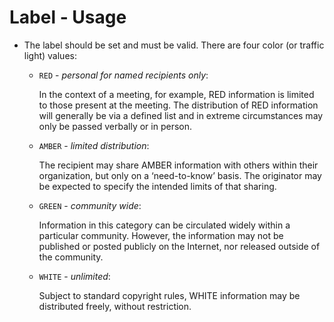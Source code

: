 # Label - Usage

* The label should be set and must be valid. There are four color (or traffic
  light) values:

  * `RED` - *personal for named recipients only*:

    In the context of a meeting, for example, RED information is limited to
    those present at the meeting. The distribution of RED information will
    generally be via a defined list and in extreme circumstances may only be
    passed verbally or in person.

  * `AMBER` - *limited distribution*:

    The recipient may share AMBER information with others within their
    organization, but only on a ‘need-to-know’ basis. The originator may be
    expected to specify the intended limits of that sharing.

  * `GREEN` - *community wide*:

    Information in this category can be circulated widely within a particular
    community. However, the information may not be published or posted publicly
    on the Internet, nor released outside of the community.

  * `WHITE` - *unlimited*:

    Subject to standard copyright rules, WHITE information may be distributed
    freely, without restriction.
